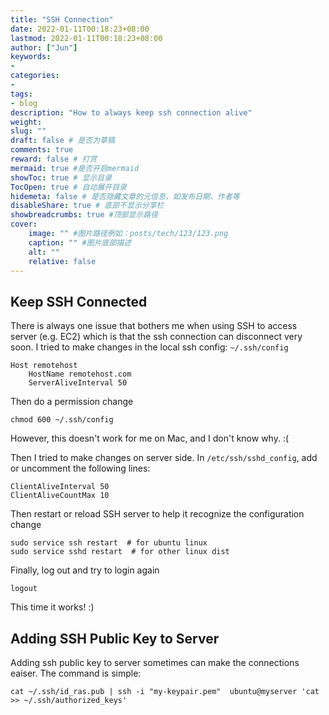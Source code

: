 ```yaml
---
title: "SSH Connection"
date: 2022-01-11T00:18:23+08:00
lastmod: 2022-01-11T00:18:23+08:00
author: ["Jun"]
keywords: 
- 
categories: 
- 
tags: 
- blog
description: "How to always keep ssh connection alive"
weight:
slug: ""
draft: false # 是否为草稿
comments: true
reward: false # 打赏
mermaid: true #是否开启mermaid
showToc: true # 显示目录
TocOpen: true # 自动展开目录
hidemeta: false # 是否隐藏文章的元信息，如发布日期、作者等
disableShare: true # 底部不显示分享栏
showbreadcrumbs: true #顶部显示路径
cover:
    image: "" #图片路径例如：posts/tech/123/123.png
    caption: "" #图片底部描述
    alt: ""
    relative: false
---
```


## Keep SSH Connected

There is always one issue that bothers me when using SSH to access server (e.g. EC2) which is that the ssh connection can disconnect very soon. I tried to make changes in the local ssh config: `~/.ssh/config`

```
Host remotehost
	HostName remotehost.com
	ServerAliveInterval 50
```

Then do a permission change
```
chmod 600 ~/.ssh/config
```

However, this doesn't work for me on Mac, and I don't know why. :( 

Then I tried to make changes on server side. 
In `/etc/ssh/sshd_config`, add or uncomment the following lines:
```
ClientAliveInterval 50
ClientAliveCountMax 10
```
Then restart or reload SSH server to help it recognize the configuration change
```
sudo service ssh restart  # for ubuntu linux
sudo service sshd restart  # for other linux dist
```

Finally, log out and try to login again
```
logout
```

This time it works! :)


## Adding SSH Public Key to Server
Adding ssh public key to server sometimes can make the connections eaiser. The command is simple:
```
cat ~/.ssh/id_ras.pub | ssh -i "my-keypair.pem"  ubuntu@myserver 'cat >> ~/.ssh/authorized_keys'
```